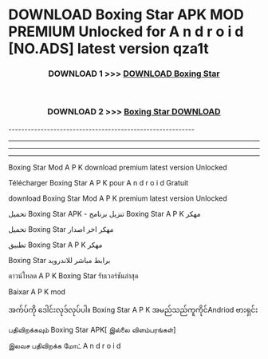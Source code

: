 # DOWNLOAD Boxing Star  APK MOD PREMIUM Unlocked for A n d r o i d [NO.ADS] latest version qza1t 



<div align="center">

<h3>DOWNLOAD 1 >>> <a href="https://getmod2.web.app/?judul=Boxing Star ">DOWNLOAD Boxing Star </a></h3><br>

<h3>DOWNLOAD 2 >>> <a href="https://getmod2.web.app/?judul=Boxing Star ">Boxing Star  DOWNLOAD </a></h3>

</div>
----------------------------------------------------------

----------------------------------------------------------

----------------------------------------------------------

----------------------------------------------------------

Boxing Star  Mod A P K download premium latest version Unlocked

Télécharger Boxing Star  A P K pour A n d r o i d Gratuit

download Boxing Star  Mod A P K premium latest version Unlocked

تحميل Boxing Star  APK - تنزيل برنامج Boxing Star  A P K مهكر

تحميل Boxing Star  مهكر اخر اصدار

تطبيق Boxing Star  A P K مهكر

Boxing Star  برابط مباشر للاندرويد

ดาวน์โหลด A P K Boxing Star  รับเวอร์ชันล่าสุด

Baixar A P K mod

အက်ပ်ကို ဒေါင်းလုဒ်လုပ်ပါ။ Boxing Star  A P K အမည်သည်ကူကိုင်Andriod ဗားရှင်း

பதிவிறக்கவும் Boxing Star  APK[ இல்லை விளம்பரங்கள்] 
 
இலவச பதிவிறக்க மோட் A n d r o i d



